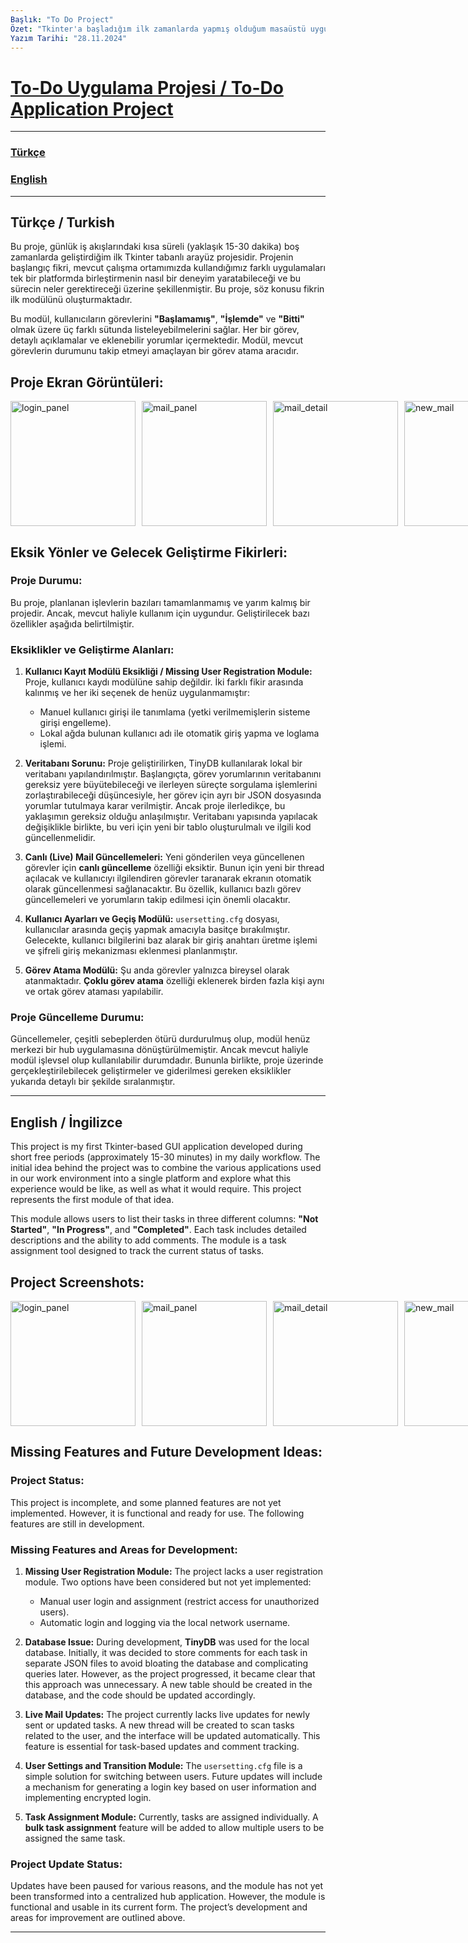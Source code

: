 ```yaml
---
Başlık: "To Do Project"
Özet: "Tkinter'a başladığım ilk zamanlarda yapmış olduğum masaüstü uygulaması olan todo projesidir. Detaylar için Lütfen Tıklayınız!!"
Yazım Tarihi: "28.11.2024"
---
```



# [To-Do Uygulama Projesi / To-Do Application Project](https://github.com/BoraYlmz/to_do)

<hr>

### [Türkçe](#turkce)
### [English](#english)

<hr>

## Türkçe / Turkish <a name="turkce"></a>

Bu proje, günlük iş akışlarındaki kısa süreli (yaklaşık 15-30 dakika) boş zamanlarda geliştirdiğim ilk Tkinter tabanlı arayüz projesidir. Projenin başlangıç fikri, mevcut çalışma ortamımızda kullandığımız farklı uygulamaları tek bir platformda birleştirmenin nasıl bir deneyim yaratabileceği ve bu sürecin neler gerektireceği üzerine şekillenmiştir. Bu proje, söz konusu fikrin ilk modülünü oluşturmaktadır.

Bu modül, kullanıcıların görevlerini **"Başlamamış"**, **"İşlemde"** ve **"Bitti"** olmak üzere üç farklı sütunda listeleyebilmelerini sağlar. Her bir görev, detaylı açıklamalar ve eklenebilir yorumlar içermektedir. Modül, mevcut görevlerin durumunu takip etmeyi amaçlayan bir görev atama aracıdır.

## Proje Ekran Görüntüleri:
<div class="img-container" style="display: flex; justify-content: space-between; gap: 10px;">
  <img src="https://github.com/user-attachments/assets/51352d6d-e1ec-48df-9dde-5aea06eccf5e" alt="login_panel" style="width: 200px;" />
  <img src="https://github.com/user-attachments/assets/a558194a-4931-472c-91a1-8cd298c5183b" alt="mail_panel" style="width: 200px;" />
  <img src="https://github.com/user-attachments/assets/4921feb9-64f2-4f2b-b5ee-c813171d61cd" alt="mail_detail" style="width: 200px;" />
  <img src="https://github.com/user-attachments/assets/9097d0be-d0f6-4ae1-83de-daeab6089865" alt="new_mail" style="width: 200px;" />
  <img src="https://github.com/user-attachments/assets/bcf42d10-a19d-43f2-9827-3f3dd9027edb" alt="message_box_example" style="width: 200px;" />
</div>

## Eksik Yönler ve Gelecek Geliştirme Fikirleri:

### **Proje Durumu:**
Bu proje, planlanan işlevlerin bazıları tamamlanmamış ve yarım kalmış bir projedir. Ancak, mevcut haliyle kullanım için uygundur. Geliştirilecek bazı özellikler aşağıda belirtilmiştir.

### **Eksiklikler ve Geliştirme Alanları:**
1. **Kullanıcı Kayıt Modülü Eksikliği / Missing User Registration Module:**
   Proje, kullanıcı kaydı modülüne sahip değildir. İki farklı fikir arasında kalınmış ve her iki seçenek de henüz uygulanmamıştır:
   - Manuel kullanıcı girişi ile tanımlama (yetki verilmemişlerin sisteme girişi engelleme).
   - Lokal ağda bulunan kullanıcı adı ile otomatik giriş yapma ve loglama işlemi.

2. **Veritabanı Sorunu:**
   Proje geliştirilirken, TinyDB kullanılarak lokal bir veritabanı yapılandırılmıştır. Başlangıçta, görev yorumlarının veritabanını gereksiz yere büyütebileceği ve ilerleyen süreçte sorgulama işlemlerini zorlaştırabileceği düşüncesiyle, her görev için ayrı bir JSON dosyasında yorumlar tutulmaya karar verilmiştir. Ancak proje ilerledikçe, bu yaklaşımın gereksiz olduğu anlaşılmıştır. Veritabanı yapısında yapılacak değişiklikle birlikte, bu veri için yeni bir tablo oluşturulmalı ve ilgili kod güncellenmelidir.

3. **Canlı (Live) Mail Güncellemeleri:**
   Yeni gönderilen veya güncellenen görevler için **canlı güncelleme** özelliği eksiktir. Bunun için yeni bir thread açılacak ve kullanıcıyı ilgilendiren görevler taranarak ekranın otomatik olarak güncellenmesi sağlanacaktır. Bu özellik, kullanıcı bazlı görev güncellemeleri ve yorumların takip edilmesi için önemli olacaktır.

4. **Kullanıcı Ayarları ve Geçiş Modülü:**
   `usersetting.cfg` dosyası, kullanıcılar arasında geçiş yapmak amacıyla basitçe bırakılmıştır. Gelecekte, kullanıcı bilgilerini baz alarak bir giriş anahtarı üretme işlemi ve şifreli giriş mekanizması eklenmesi planlanmıştır.

5. **Görev Atama Modülü:**
   Şu anda görevler yalnızca bireysel olarak atanmaktadır. **Çoklu görev atama** özelliği eklenerek birden fazla kişi aynı ve ortak görev ataması yapılabilir.

### **Proje Güncelleme Durumu:**
Güncellemeler, çeşitli sebeplerden ötürü durdurulmuş olup, modül henüz merkezi bir hub uygulamasına dönüştürülmemiştir. Ancak mevcut haliyle modül işlevsel olup kullanılabilir durumdadır. Bununla birlikte, proje üzerinde gerçekleştirilebilecek geliştirmeler ve giderilmesi gereken eksiklikler yukarıda detaylı bir şekilde sıralanmıştır.

---

## English / İngilizce <a name="english"></a>

This project is my first Tkinter-based GUI application developed during short free periods (approximately 15-30 minutes) in my daily workflow. The initial idea behind the project was to combine the various applications used in our work environment into a single platform and explore what this experience would be like, as well as what it would require. This project represents the first module of that idea.

This module allows users to list their tasks in three different columns: **"Not Started"**, **"In Progress"**, and **"Completed"**. Each task includes detailed descriptions and the ability to add comments. The module is a task assignment tool designed to track the current status of tasks.

## Project Screenshots:
<div class="img-container" style="display: flex; justify-content: space-between; gap: 10px;">
  <img src="https://github.com/user-attachments/assets/51352d6d-e1ec-48df-9dde-5aea06eccf5e" alt="login_panel" style="width: 200px;" />
  <img src="https://github.com/user-attachments/assets/a558194a-4931-472c-91a1-8cd298c5183b" alt="mail_panel" style="width: 200px;" />
  <img src="https://github.com/user-attachments/assets/4921feb9-64f2-4f2b-b5ee-c813171d61cd" alt="mail_detail" style="width: 200px;" />
  <img src="https://github.com/user-attachments/assets/9097d0be-d0f6-4ae1-83de-daeab6089865" alt="new_mail" style="width: 200px;" />
  <img src="https://github.com/user-attachments/assets/bcf42d10-a19d-43f2-9827-3f3dd9027edb" alt="message_box_example" style="width: 200px;" />
</div>

## Missing Features and Future Development Ideas:

### **Project Status:**
This project is incomplete, and some planned features are not yet implemented. However, it is functional and ready for use. The following features are still in development.

### **Missing Features and Areas for Development:**
1. **Missing User Registration Module:**
   The project lacks a user registration module. Two options have been considered but not yet implemented:
   - Manual user login and assignment (restrict access for unauthorized users).
   - Automatic login and logging via the local network username.

2. **Database Issue:**
   During development, **TinyDB** was used for the local database. Initially, it was decided to store comments for each task in separate JSON files to avoid bloating the database and complicating queries later. However, as the project progressed, it became clear that this approach was unnecessary. A new table should be created in the database, and the code should be updated accordingly.

3. **Live Mail Updates:**
   The project currently lacks live updates for newly sent or updated tasks. A new thread will be created to scan tasks related to the user, and the interface will be updated automatically. This feature is essential for task-based updates and comment tracking.

4. **User Settings and Transition Module:**
   The `usersetting.cfg` file is a simple solution for switching between users. Future updates will include a mechanism for generating a login key based on user information and implementing encrypted login.

5. **Task Assignment Module:**
   Currently, tasks are assigned individually. A **bulk task assignment** feature will be added to allow multiple users to be assigned the same task.

### **Project Update Status:**
Updates have been paused for various reasons, and the module has not yet been transformed into a centralized hub application. However, the module is functional and usable in its current form. The project’s development and areas for improvement are outlined above.

---

